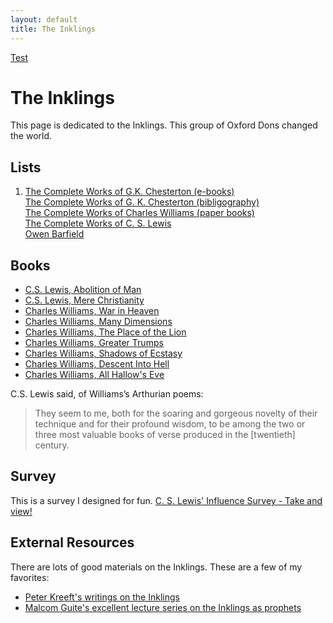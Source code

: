 ```yaml
---
layout: default
title: The Inklings
---
```


[Test](/inklings)


# The Inklings #

This page is dedicated to the Inklings. This group of Oxford Dons changed the world. 


## Lists

1. [The Complete Works of G.K. Chesterton (e-books)](http://www.cse.dmu.ac.uk/~mward/gkc/books/)  
[The Complete Works of G. K. Chesterton (bibligography)](http://www.gkc.org.uk/gkc/books/bib.html)  
[The Complete Works of Charles Williams (paper books)](http://www.charleswilliamssociety.org.uk/category/books/)  
[The Complete Works of C. S. Lewis](https://docs.google.com/spreadsheets/d/1ePf79HMM1LbP8dOHWV2_kUAmw8ZhqOah2VXo4CtQJ5U/edit?usp=sharing)  
[Owen Barfield](http://davidlavery.net/barfield/)  
 

## Books ##

* [C.S. Lewis, Abolition of Man](https://drive.google.com/file/d/0B0CYQDZ8AWu8aHl5M2x5WERmT3M/edit?usp=sharing)
* [C.S. Lewis, Mere Christianity](https://drive.google.com/file/d/0B0CYQDZ8AWu8T1FLbHNCLWkzYnc/edit?usp=sharing)
* [Charles Williams, War in Heaven](https://drive.google.com/file/d/0B0CYQDZ8AWu8TlBQTWpBWGdIQUU/edit?usp=sharing)
* [Charles Williams, Many Dimensions](https://drive.google.com/file/d/0B0CYQDZ8AWu8dDF1TUdsUDVMa28/edit?usp=sharing)
* [Charles Williams, The Place of the Lion](https://drive.google.com/file/d/0B0CYQDZ8AWu8TlBQTWpBWGdIQUU/edit?usp=sharing)
* [Charles Williams, Greater Trumps](https://drive.google.com/file/d/0B0CYQDZ8AWu8Mm5xVDh5QVc1UXM/edit?usp=sharing)
* [Charles Williams, Shadows of Ecstasy](https://drive.google.com/file/d/0B0CYQDZ8AWu8WFJTNjdoa1RsQU0/edit?usp=sharing)
* [Charles Williams, Descent Into Hell](https://drive.google.com/file/d/0B0CYQDZ8AWu8cnYwclpmMXhoaVk/edit?usp=sharing)
* [Charles Williams, All Hallow's Eve](https://drive.google.com/file/d/0B0CYQDZ8AWu8RmdUQ1I2RGNZb3M/edit?usp=sharing)

C.S. Lewis said, of Williams’s Arthurian poems: 

> They seem to me, both for the soaring and gorgeous novelty of their technique and for their profound wisdom, to be among the two or three most valuable books of verse produced in the [twentieth] century.

## Survey
 
This is a survey I designed for fun. [C. S. Lewis' Influence Survey - Take and view!](https://docs.google.com/forms/d/1c-p0E_XkEKblJ7wnoWkCL88yugPeg4_6hSWvW0MTxoM/viewform?usp=send_form)

## External Resources ##

There are lots of good materials on the Inklings. These are a few of my favorites:

* [Peter Kreeft's writings on the Inklings](http://www.peterkreeft.com/featured-writing.htm)
* [Malcom Guite's excellent lecture series on the Inklings as prophets](https://malcolmguite.wordpress.com/2011/11/04/the-inklings-fantasists-or-prophets-the-complete-set/)
 